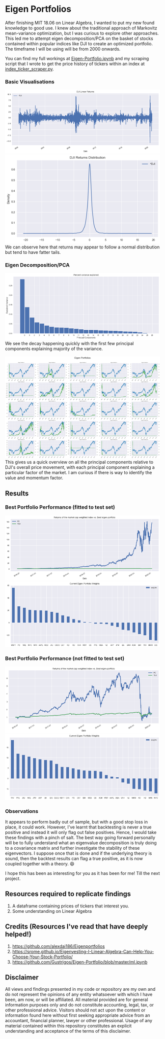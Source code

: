 # Eigen Portfolios
After finishing MIT 18.06 on Linear Algebra, I wanted to put my new found knowledge to good use. I knew about the traditional approach of Markovitz mean-variance optimization, but I was curious to explore other approaches. This led me to attempt eigen decomposition/PCA on the basket of stocks contained within popular indices like DJI to create an optimized portfolio. The timeframe I will be using will be from 2000 onwards. <br>

You can find my full workings at [Eigen-Portfolio.ipynb](Eigen-Portfolio.ipynb) and my scraping script that I wrote to get the price history of tickers within an index at [index_ticker_scraper.py](index_ticker_scraper.py).

### Basic Visualisations
![](Images/DJI-Returns.png)
![](Images/DJI-Returns-Distribution.png) <br>
We can observe here that returns may appear to follow a normal distribution but tend to have fatter tails.

### Eigen Decomposition/PCA
![](Images/Explained-Variance.png)
<br> We see the decay happening quickly with the first few principal components explaining majority of the variance. <br><br>
![](Images/Eigen-Portfolios.png) <br>
This gives us a quick overview on all the principal components relative to DJI's overall price movement, with each principal component explaining a particular factor of the market. I am curious if there is way to identify the value and momentum factor.

## Results 
### Best Portfolio Performance (fitted to test set)
![](Images/Portfolio-Performance.png)
![](Images/Eigen-Weights.png) <br>

### Best Portfolio Performance (not fitted to test set)
![](Images/OOS-Performance.png)
![](Images/OOS-Weights.png) <br>

### Observations
It appears to perform badly out of sample, but with a good stop loss in place, it could work. However, I've learnt that backtesting is never a true positive and instead it will only flag out false positives. Hence, I would take these findings with a pinch of salt. The best way going forward personally will be to fully understand what an eigenvalue decomposition is truly doing to a covariance matrix and further investigate the stability of these eigenvectors. I suppose once that is done and if the underlying theory is sound, then the backtest results can flag a true positive, as it is now coupled together with a theory. :smile: <br>

I hope this has been as interesting for you as it has been for me! Till the next project. 

## Resources required to replicate findings
1. A dataframe containing prices of tickers that interest you.
2. Some understanding on Linear Algebra

## Credits (Resources I've read that have deeply helped!)
1. https://github.com/alexdai186/Eigenportfolios
2. https://srome.github.io/Eigenvesting-I-Linear-Algebra-Can-Help-You-Choose-Your-Stock-Portfolio/
3. https://github.com/Gustrigos/Eigen-Portfolio/blob/master/ml.ipynb 

## Disclaimer
All views and findings presented in my code or repository are my own and do not represent the opinions of any entity whatsoever with which I have been, am now, or will be affiliated. All material provided are for general information purposes only and do not constitute accounting, legal, tax, or other professional advice. Visitors should not act upon the content or information found here without first seeking appropriate advice from an accountant, financial planner, lawyer or other professional. Usage of any material contained within this repository constitutes an explicit understanding and acceptance of the terms of this disclaimer. 
